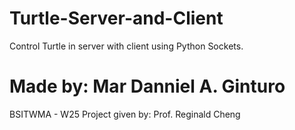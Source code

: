 # Turtle-Server-and-Client
Control Turtle in server with client using Python Sockets.

# Made by: Mar Danniel A. Ginturo
BSITWMA - W25 
Project given by: Prof. Reginald Cheng


